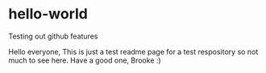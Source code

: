 # hello-world
Testing out github features

Hello everyone,
This is just a test readme page for a test respository so not much to see here.
Have a good one,
Brooke :)
